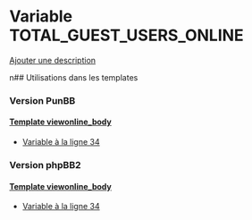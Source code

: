 # Variable TOTAL_GUEST_USERS_ONLINE
[Ajouter une description](https://fa-tvars.appspot.com/TOTAL_GUEST_USERS_ONLINE)

n## Utilisations dans les templates

### Version PunBB

#### [Template viewonline_body](punbb/viewonline_body.md)
* [Variable à la ligne 34](../punbb/viewonline_body.tpl#L34)

### Version phpBB2

#### [Template viewonline_body](subsilver/viewonline_body.md)
* [Variable à la ligne 34](../subsilver/viewonline_body.tpl#L34)